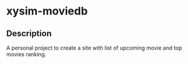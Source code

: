 # xysim-moviedb

## Description

A personal project to create a site with list of upcoming movie and top movies ranking.
